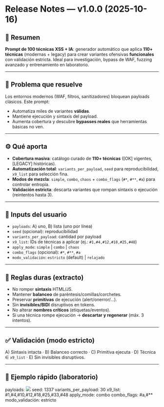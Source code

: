 # Release Notes — v1.0.0 (2025-10-16)

## 🏹 Resumen
**Prompt de 100 técnicas XSS + IA**: generador automático que aplica **110+ técnicas** (modernas + legacy) para crear variantes ofensivas **funcionales** con validación estricta. Ideal para investigación, bypass de WAF, fuzzing avanzado y entrenamiento en laboratorio.

---

## 🧪 Problema que resuelve
Los entornos modernos (WAF, filtros, sanitizadores) bloquean payloads clásicos. Este prompt:
- Automatiza miles de variantes **válidas**.
- Mantiene ejecución y sintaxis del payload.
- Aumenta cobertura y descubre **bypasses reales** que herramientas básicas no ven.

---

## ⚙️ Qué aporta
- **Cobertura masiva**: catálogo curado de **110+ técnicas** ([OK] vigentes, [LEGACY] históricas).
- **Automatización total**: `variants_per_payload`, `seed` para reproducibilidad, `x9_list` para selección fina.
- **Modos de mezcla**: `simple`, `combo`, `chaos` + `combo_flags` (`#*`, `#**`, `#a`) para controlar entropía.
- **Validación estricta**: descarta variantes que rompan sintaxis o ejecución (reintentos hasta 3).

---

## 🧰 Inputs del usuario
- `payloads`: A) uno, B) lista (uno por línea)
- `seed` (opcional): reproducibilidad
- `variants_per_payload`: cantidad por payload
- `x9_list`: IDs de técnicas a aplicar (ej.: `#1,#4,#12,#18,#25,#48`)
- `apply_mode`: `simple` | `combo` | `chaos`
- `combo_flags` (opcional): `#*`, `#**`, `#a`
- `modo_validación`: `estricto` (default) | `relajado`

---

## 🧱 Reglas duras (extracto)
- No romper **sintaxis** HTML/JS.
- Mantener **balanceo** de paréntesis/comillas/corchetes.
- Preservar **primitivas** de ejecución (alert/onerror/…).
- Sin **invisibles/BIDI** disruptivos en tokens.
- No alterar **nombres críticos** (etiquetas/eventos).
- Si una técnica rompe ejecución → **descartar y regenerar** (máx. 3 intentos).

---

## ✅ Validación (modo estricto)
A) Sintaxis intacta · B) Balanceo correcto · C) Primitiva ejecuta · D) Técnica ∈ `x9_list` · E) Sin invisibles disruptivos.

---

## 🧪 Ejemplo rápido (laboratorio)

payloads:
<img src=x onerror=alert(1)>
seed: 1337
variants_per_payload: 30
x9_list: #1,#4,#10,#12,#18,#25,#33,#48
apply_mode: combo
combo_flags: #a,#**
modo_validación: estricto
